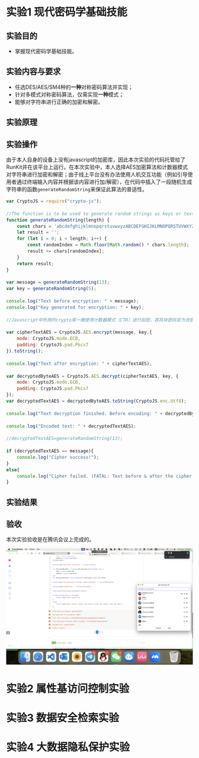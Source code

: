 # 实验1 现代密码学基础技能
## 实验目的
- 掌握现代密码学基础技能。
## 实验内容与要求
- 任选DES/AES/SM4种的**一种**对称密码算法并实现；
- 针对多模式对称密码算法，仅需实现**一种**模式；
- 能够对字符串进行正确的加密和解密。
## 实验原理

## 实验操作
由于本人自身的设备上没有javascript的加密库，因此本次实验的代码托管给了RunKit并在该平台上运行。在本次实验中，本人选择AES加密算法和计数器模式对字符串进行加密和解密；由于线上平台没有办法使用人机交互功能（例如引导使用者通过终端输入内容并根据该内容进行加/解密），在代码中插入了一段随机生成字符串的函数`generateRandomString`来保证此算法的普适性。

```javascript
var CryptoJS = require("crypto-js");

//The function is to be used to generate random strings as keys or text for encryption later on.
function generateRandomString(length) {
    const chars = 'abcdefghijklmnopqrstuvwxyzABCDEFGHIJKLMNOPQRSTUVWXYZ0123456789';
    let result = '';
    for (let i = 0; i < length; i++) {
        const randomIndex = Math.floor(Math.random() * chars.length);
        result += chars[randomIndex];
    }
    return result;
}

var message = generateRandomString(13);
var key = generateRandomString(5);

console.log("Text before encryption: " + message);
console.log("Key generated for encryption: " + key);

//Javascript中所用的crypto库一概使用计数器模式（CTR）进行加密。其将块密码变为流密码，通过递增一个加密计数器来产生连续密钥流，从而确保长时间不重复输出。这里特别要求ECB模式。

var cipherTextAES = CryptoJS.AES.encrypt(message, key,{
    mode: CryptoJS.mode.ECB,  
    padding: CryptoJS.pad.Pkcs7
}).toString();

console.log("Text after encryption: " + cipherTextAES);

var decryptedByteAES = CryptoJS.AES.decrypt(cipherTextAES, key, { 
    mode: CryptoJS.mode.ECB,  
    padding: CryptoJS.pad.Pkcs7
});
var decryptedTextAES = decryptedByteAES.toString(CryptoJS.enc.Utf8);

console.log("Text decryption finished. Before encoding: " + decryptedByteAES);

console.log("Encoded text: " + decryptedTextAES);

//decryptedTextAES=generateRandomString(13);

if (decryptedTextAES == message){
    console.log("Cipher success!");
}
else{
    console.log("Cipher failed. (FATAL: Text before & after the cipher is NOT the same)")
}
```

## 实验结果

## 验收
本次实验验收是在腾讯会议上完成的。

<img src="XP1-ASS.png"></img>

# 实验2 属性基访问控制实验
# 实验3 数据安全检索实验
# 实验4 大数据隐私保护实验
